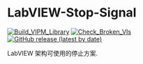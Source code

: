 # LabVIEW-Stop-Signal

[![Build_VIPM_Library](https://github.com/NEVSTOP-LAB/LabVIEW-Stop-Signal/actions/workflows/Build_VIPM_Library.yml/badge.svg)](https://github.com/NEVSTOP-LAB/LabVIEW-Stop-Signal/actions/workflows/Build_VIPM_Library.yml)
[![Check_Broken_VIs](https://github.com/NEVSTOP-LAB/LabVIEW-Stop-Signal/actions/workflows/Check_Broken_VIs.yml/badge.svg)](https://github.com/NEVSTOP-LAB/LabVIEW-Stop-Signal/actions/workflows/Check_Broken_VIs.yml)
[![GitHub release (latest by date)](https://img.shields.io/github/v/release/NEVSTOP-LAB/LabVIEW-Stop-Signal)](https://github.com/NEVSTOP-LAB/LabVIEW-Stop-Signal/releases)

LabVIEW 架构可使用的停止方案.


